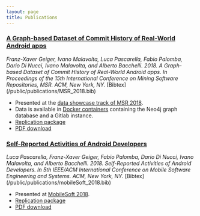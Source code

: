 ```yaml
---
layout: page
title: Publications
---
```


### [A Graph-based Dataset of Commit History of Real-World Android apps](/public/publications/MSR_2018.pdf)

<cite>
    Franz-Xaver Geiger, Ivano Malavolta, Luca Pascarella, Fabio Palomba, Dario Di Nucci, Ivano Malavolta, and Alberto Bacchelli.
    2018.
    A Graph-based Dataset of Commit History of Real-World Android apps.
    In <em>Proceedings of the 15th International Conference on Mining Software Repositories, MSR.</em>
    ACM, New York, NY.
</cite>
[Bibtex](/public/publications/MSR_2018.bib)

* Presented at the [data showcase track of MSR 2018](https://2018.msrconf.org/event/msr-2018-data-showcase-papers-a-graph-based-dataset-of-commit-history-of-real-world-android-apps).
* Data is available in [Docker containers](/dockerImages) containing the Neo4j graph database and a Gitlab instance.
* [Replication package](https://github.com/AndroidTimeMachine/open_source_android_apps)
* [PDF download](/public/publications/MSR_2018.pdf)


### [Self-Reported Activities of Android Developers](/public/publications/mobileSoft_2018.pdf)

<cite>
    Luca Pascarella, Franz-Xaver Geiger, Fabio Palomba, Dario Di Nucci, Ivano Malavolta, and Alberto Bacchelli.
    2018.
    Self-Reported Activities of Android Developers.
    In <em>5th IEEE/ACM International Conference on Mobile Software Engineering and Systems.</em>
    ACM, New York, NY.
</cite>
[Bibtex](/public/publications/mobileSoft_2018.bib)

* Presented at [MobileSoft 2018](https://www.icse2018.org/event/mobilesoft-2018-papers-self-reported-activities-of-android-developers).
* [Replication package](https://figshare.com/articles/Self-Reported_Activities_of_Android_Developers/5802909)
* [PDF download](/public/publications/mobileSoft_2018.pdf)
